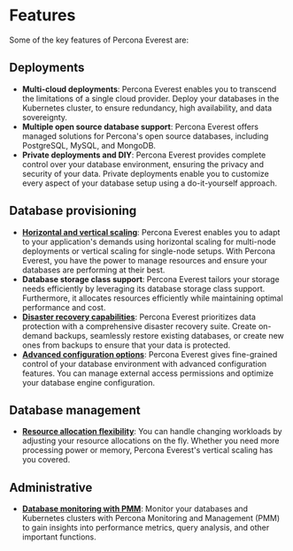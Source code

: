 # Features

Some of the key features of Percona Everest are:

## Deployments

- **Multi-cloud deployments**: Percona Everest enables you to transcend the limitations of a single cloud provider. Deploy your databases in the Kubernetes cluster, to ensure redundancy, high availability, and data sovereignty.
- **Multiple open source database support**: Percona Everest offers managed solutions for Percona's open source databases, including PostgreSQL, MySQL, and MongoDB.
- **Private deployments and DIY**: Percona Everest provides complete control over your database environment, ensuring the privacy and security of your data. Private deployments enable you to customize every aspect of your database setup using a do-it-yourself approach.

## Database provisioning

* **[Horizontal and vertical scaling](use/scaling.md)**: Percona Everest enables you to adapt to your application's demands using horizontal scaling for multi-node deployments or vertical scaling for single-node setups. With Percona Everest, you have the power to manage resources and ensure your databases are performing at their best.
* **Database storage class support**: Percona Everest tailors your storage needs efficiently by leveraging its database storage class support. Furthermore, it allocates resources efficiently while maintaining optimal performance and cost.    
* **[Disaster recovery capabilities](use/createBackups/CreateOnDemand.md)**: Percona Everest prioritizes data protection with a comprehensive disaster recovery suite. Create on-demand backups, seamlessly restore existing databases, or create new ones from backups to ensure that your data is protected.
* **[Advanced configuration options](use/db_engine_config.md)**: Percona Everest gives fine-grained control of your database environment with advanced configuration features. You can manage external access permissions and optimize your database engine configuration.

## Database management

* **[Resource allocation flexibility](use/scaling.md#vertical-scaling)**: You can handle changing workloads by adjusting your resource allocations on the fly. Whether you need more processing power or memory, Percona Everest's vertical scaling has you covered.

## Administrative

* **[Database monitoring with PMM](use/monitor_endpoints.md)**: Monitor your databases and Kubernetes clusters with Percona Monitoring and Management (PMM) to gain insights into performance metrics, query analysis, and other important functions.